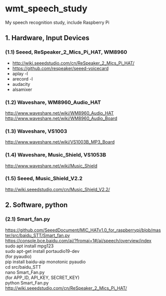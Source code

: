 # wmt_speech_study
My speech recognition study, include Raspberry Pi

## 1. Hardware, Input Devices  

### (1.1) Seeed, ReSpeaker_2_Mics_Pi_HAT, WM8960    
* http://wiki.seeedstudio.com/cn/ReSpeaker_2_Mics_Pi_HAT/  
* https://github.com/respeaker/seeed-voicecard  
* aplay -l  
* arecord -l  
* audacity  
* alsamixer  

### (1.2) Waveshare, WM8960_Audio_HAT  
http://www.waveshare.net/wiki/WM8960_Audio_HAT  
http://www.waveshare.net/wiki/WM8960_Audio_Board  

### (1.3) Waveshare, VS1003  
http://www.waveshare.net/wiki/VS1003B_MP3_Board  

### (1.4) Waveshare, Music_Shield, VS1053B    
http://www.waveshare.net/wiki/Music_Shield  

### (1.5) Seeed, Music_Shield_V2.2  
http://wiki.seeedstudio.com/cn/Music_Shield_V2.2/  

## 2. Software, python    

### (2.1) Smart_fan.py  
https://github.com/SeeedDocument/MIC_HATv1.0_for_raspberrypi/blob/master/src/baidu_STT/Smart_fan.py  
https://console.bce.baidu.com/ai/?fromai=1#/ai/speech/overview/index  
sudo apt install mpg123  
sudo apt-get install portaudio19-dev  
(for pyaudio)  
pip install baidu-aip monotonic pyaudio  
cd src/baidu_STT  
nano Smart_Fan.py  
(for APP_ID, API_KEY, SECRET_KEY)  
python Smart_Fan.py  
http://wiki.seeedstudio.com/cn/ReSpeaker_2_Mics_Pi_HAT/  
